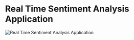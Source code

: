 # Real Time Sentiment Analysis Application

![Real Time Sentiment Analysis Application](https://drive.google.com/file/d/1Aq9tJ_g1eF9sG1MP7SNXZgtk3_Ts5Kao/view?usp=drive_link)
